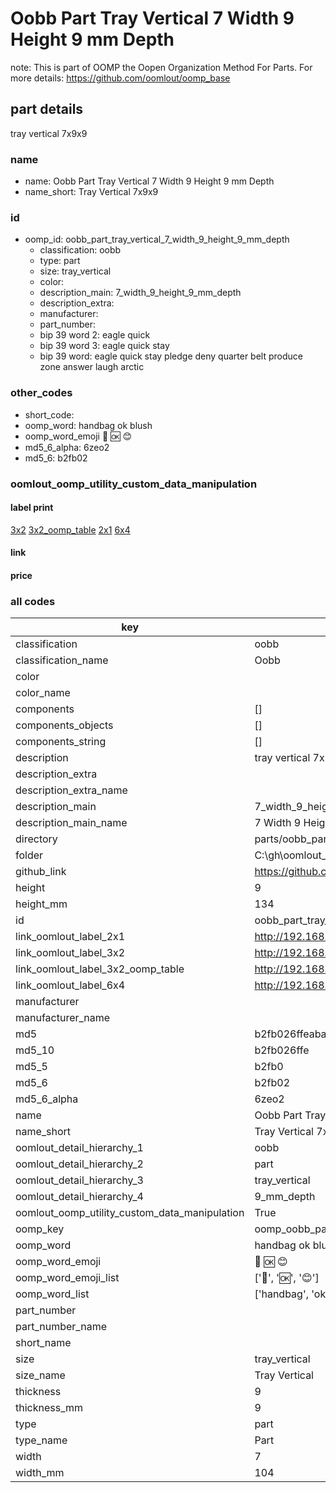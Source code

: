 # Oobb Part Tray Vertical 7 Width 9 Height 9 mm Depth  

note: This is part of OOMP the Oopen Organization Method For Parts. For more details: https://github.com/oomlout/oomp_base

##  part details
  



tray vertical 7x9x9



### name
* name: Oobb Part Tray Vertical 7 Width 9 Height 9 mm Depth
* name_short: Tray Vertical 7x9x9 
### id
* oomp_id: oobb_part_tray_vertical_7_width_9_height_9_mm_depth
  * classification: oobb
  * type: part
  * size: tray_vertical
  * color: 
  * description_main: 7_width_9_height_9_mm_depth
  * description_extra: 
  * manufacturer: 
  * part_number: 
  * bip 39 word 2: eagle quick
  * bip 39 word 3: eagle quick stay
  * bip 39 word: eagle quick stay pledge deny quarter belt produce zone answer laugh arctic

### other_codes
* short_code: 
* oomp_word: handbag ok blush
* oomp_word_emoji :handbag: :ok: :blush:
* md5_6_alpha: 6zeo2
* md5_6: b2fb02






### oomlout_oomp_utility_custom_data_manipulation
#### label print
[3x2](http://192.168.1.245:1112/?label=oomp%206zeo2)
[3x2_oomp_table](http://192.168.1.108:1112/?label=oomp%206zeo2)
[2x1](http://192.168.1.242:1112/?label=oomp%206zeo2)
[6x4](http://192.168.1.55:1112/?label=oomp%206zeo2)    

#### link

                              

#### price







### all codes 
| key | value |  
| --- | --- |  
| classification | oobb |  
| classification_name | Oobb |  
| color |  |  
| color_name |  |  
| components | [] |  
| components_objects | [] |  
| components_string | [] |  
| description | tray vertical 7x9x9 |  
| description_extra |  |  
| description_extra_name |  |  
| description_main | 7_width_9_height_9_mm_depth |  
| description_main_name | 7 Width 9 Height 9 mm Depth |  
| directory | parts/oobb_part_tray_vertical_7_width_9_height_9_mm_depth |  
| folder | C:\gh\oomlout_oobb_version_4_generated_parts\parts\oobb_part_tray_vertical_7_width_9_height_9_mm_depth |  
| github_link | https://github.com/oomlout/oomlout_oomp_part_src/tree/main/parts/oobb_part_tray_vertical_7_width_9_height_9_mm_depth |  
| height | 9 |  
| height_mm | 134 |  
| id | oobb_part_tray_vertical_7_width_9_height_9_mm_depth |  
| link_oomlout_label_2x1 | http://192.168.1.242:1112/?label=oomp%206zeo2 |  
| link_oomlout_label_3x2 | http://192.168.1.245:1112/?label=oomp%206zeo2 |  
| link_oomlout_label_3x2_oomp_table | http://192.168.1.108:1112/?label=oomp%206zeo2 |  
| link_oomlout_label_6x4 | http://192.168.1.55:1112/?label=oomp%206zeo2 |  
| manufacturer |  |  
| manufacturer_name |  |  
| md5 | b2fb026ffeaba29ebd9d5a69a9ebea28 |  
| md5_10 | b2fb026ffe |  
| md5_5 | b2fb0 |  
| md5_6 | b2fb02 |  
| md5_6_alpha | 6zeo2 |  
| name | Oobb Part Tray Vertical 7 Width 9 Height 9 mm Depth |  
| name_short | Tray Vertical 7x9x9  |  
| oomlout_detail_hierarchy_1 | oobb |  
| oomlout_detail_hierarchy_2 | part |  
| oomlout_detail_hierarchy_3 | tray_vertical |  
| oomlout_detail_hierarchy_4 | 9_mm_depth |  
| oomlout_oomp_utility_custom_data_manipulation | True |  
| oomp_key | oomp_oobb_part_tray_vertical_7_width_9_height_9_mm_depth |  
| oomp_word | handbag ok blush |  
| oomp_word_emoji | :handbag: :ok: :blush: |  
| oomp_word_emoji_list | [':handbag:', ':ok:', ':blush:'] |  
| oomp_word_list | ['handbag', 'ok', 'blush'] |  
| part_number |  |  
| part_number_name |  |  
| short_name |  |  
| size | tray_vertical |  
| size_name | Tray Vertical |  
| thickness | 9 |  
| thickness_mm | 9 |  
| type | part |  
| type_name | Part |  
| width | 7 |  
| width_mm | 104 |  
